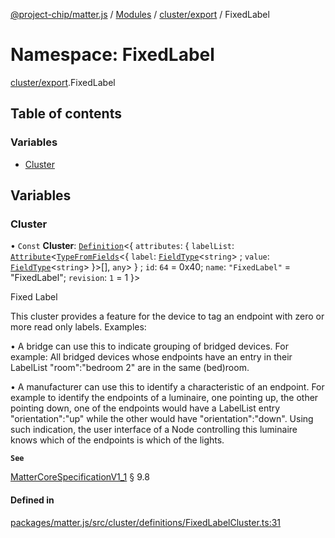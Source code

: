 [@project-chip/matter.js](../README.md) / [Modules](../modules.md) / [cluster/export](cluster_export.md) / FixedLabel

# Namespace: FixedLabel

[cluster/export](cluster_export.md).FixedLabel

## Table of contents

### Variables

- [Cluster](cluster_export.FixedLabel.md#cluster)

## Variables

### Cluster

• `Const` **Cluster**: [`Definition`](cluster_export.ClusterFactory.md#definition)<{ `attributes`: { `labelList`: [`Attribute`](cluster_export.md#attribute)<[`TypeFromFields`](tlv_export.md#typefromfields)<{ `label`: [`FieldType`](../interfaces/tlv_export.FieldType.md)<`string`\> ; `value`: [`FieldType`](../interfaces/tlv_export.FieldType.md)<`string`\>  }\>[], `any`\>  } ; `id`: ``64`` = 0x40; `name`: ``"FixedLabel"`` = "FixedLabel"; `revision`: ``1`` = 1 }\>

Fixed Label

This cluster provides a feature for the device to tag an endpoint with zero or more read only labels. Examples:

  • A bridge can use this to indicate grouping of bridged devices. For example: All bridged devices whose
    endpoints have an entry in their LabelList "room":"bedroom 2" are in the same (bed)room.

  • A manufacturer can use this to identify a characteristic of an endpoint. For example to identify the
    endpoints of a luminaire, one pointing up, the other pointing down, one of the endpoints would have a
    LabelList entry "orientation":"up" while the other would have "orientation":"down". Using such indication,
    the user interface of a Node controlling this luminaire knows which of the endpoints is which of the lights.

**`See`**

[MatterCoreSpecificationV1_1](../interfaces/spec_export.MatterCoreSpecificationV1_1.md) § 9.8

#### Defined in

[packages/matter.js/src/cluster/definitions/FixedLabelCluster.ts:31](https://github.com/project-chip/matter.js/blob/be83914/packages/matter.js/src/cluster/definitions/FixedLabelCluster.ts#L31)
